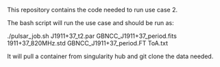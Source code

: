 This repository contains the code needed to run use case 2. 

The bash script will run the use case and should be run as:

./pulsar_job.sh J1911+37_t2.par GBNCC_J1911+37_period.fits 1911+37_820MHz.std GBNCC_J1911+37_period.FT ToA.txt

It will pull a container from singularity hub and git clone the data needed.

